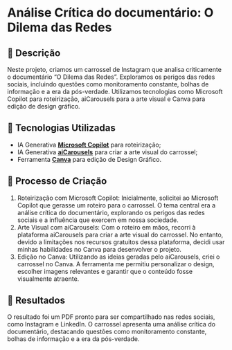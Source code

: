 # Análise Crítica do documentário: O Dilema das Redes

## 📒 Descrição
Neste projeto, criamos um carrossel de Instagram que analisa criticamente o documentário “O Dilema das Redes”. Exploramos os perigos das redes sociais, incluindo questões como monitoramento constante, bolhas de informação e a era da pós-verdade. Utilizamos tecnologias como Microsoft Copilot para roteirização, aiCarousels para a arte visual e Canva para edição de design gráfico.

## 🤖 Tecnologias Utilizadas
- IA Generativa **[Microsoft Copilot](https://www.bing.com/chat)** para roteirização;
- IA Generativa **[aiCarousels](https://www.aicarousels.com/)** para criar a arte visual do carrossel;
- Ferramenta **[Canva](https://www.canva.com/)** para edição de Design Gráfico.

## 🧐 Processo de Criação
1. Roteirização com Microsoft Copilot:
Inicialmente, solicitei ao Microsoft Copilot que gerasse um roteiro para o carrossel. O tema central era a análise crítica do documentário, explorando os perigos das redes sociais e a influência que exercem em nossa sociedade.
2. Arte Visual com aiCarousels:
Com o roteiro em mãos, recorri à plataforma aiCarousels para criar a arte visual do carrossel. No entanto, devido a limitações nos recursos gratuitos dessa plataforma, decidi usar minhas habilidades no Canva para desenvolver o projeto.
3. Edição no Canva:
Utilizando as ideias geradas pelo aiCarousels, criei o carrossel no Canva. A ferramenta me permitiu personalizar o design, escolher imagens relevantes e garantir que o conteúdo fosse visualmente atraente.

## 🚀 Resultados
O resultado foi um PDF pronto para ser compartilhado nas redes sociais, como Instagram e LinkedIn. O carrossel apresenta uma análise crítica do documentário, destacando questões como monitoramento constante, bolhas de informação e a era da pós-verdade.
